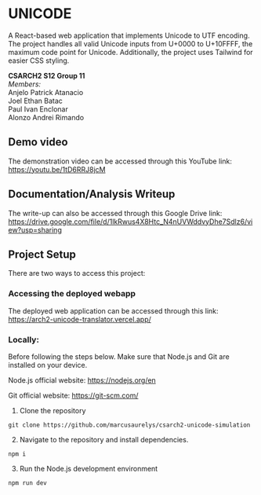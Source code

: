 # UNICODE

A React-based web application that implements Unicode to UTF encoding. The project handles all valid Unicode inputs from U+0000 to U+10FFFF, the maximum code point for Unicode. Additionally, the project uses Tailwind for easier CSS styling.

**CSARCH2 S12 Group 11** <br>
*Members:* <br>
 Anjelo Patrick Atanacio <br>
 Joel Ethan Batac<br>
 Paul Ivan Enclonar <br>
 Alonzo Andrei Rimando <br>

 ## Demo video

 The demonstration video can be accessed through this YouTube link: https://youtu.be/1tD6RRJ8jcM

 ## Documentation/Analysis Writeup

 The write-up can also be accessed through this Google Drive link: https://drive.google.com/file/d/1lkRwus4X8Htc_N4nUVWddvyDhe7Sdlz6/view?usp=sharing

 ## Project Setup
 There are two ways to access this project:

 ### Accessing the deployed webapp
 The deployed web application can be accessed through this link: 
https://arch2-unicode-translator.vercel.app/

 ### Locally:
Before following the steps below. Make sure that Node.js and Git are installed on your device. 

Node.js official website: https://nodejs.org/en 

Git official website: https://git-scm.com/



1. Clone the repository
 ```
 git clone https://github.com/marcusaurelys/csarch2-unicode-simulation
 ```

2. Navigate to the repository and install dependencies.
```
npm i
```
3. Run the Node.js development environment
```
npm run dev
```

